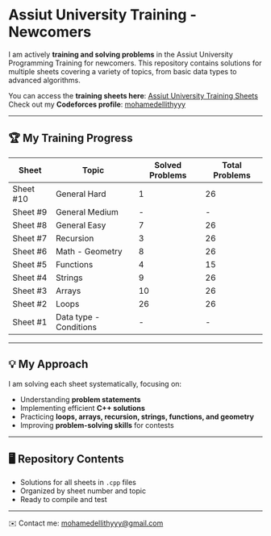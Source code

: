 # Assiut University Training - Newcomers

I am actively **training and solving problems** in the Assiut University Programming Training for newcomers. This repository contains solutions for multiple sheets covering a variety of topics, from basic data types to advanced algorithms.  

You can access the **training sheets here**: [Assiut University Training Sheets](https://codeforces.com/group/MWSDmqGsZm/contests)  
Check out my **Codeforces profile**: [mohamedellithyyy](https://codeforces.com/profile/mohamedellithyyy)  

---

## 🏆 My Training Progress

| Sheet | Topic | Solved Problems | Total Problems |
|-------|-------|----------------|----------------|
| Sheet #10 | General Hard | 1 | 26 |
| Sheet #9 | General Medium | - | - |
| Sheet #8 | General Easy | 7 | 26 |
| Sheet #7 | Recursion | 3 | 26 |
| Sheet #6 | Math - Geometry | 8 | 26 |
| Sheet #5 | Functions | 4 | 15 |
| Sheet #4 | Strings | 9 | 26 |
| Sheet #3 | Arrays | 10 | 26 |
| Sheet #2 | Loops | 26 | 26 |
| Sheet #1 | Data type - Conditions | - | - |

---

## 💡 My Approach

I am solving each sheet systematically, focusing on:

- Understanding **problem statements**
- Implementing efficient **C++ solutions**
- Practicing **loops, arrays, recursion, strings, functions, and geometry**
- Improving **problem-solving skills** for contests  

---

## 🖥️ Repository Contents

- Solutions for all sheets in `.cpp` files  
- Organized by sheet number and topic  
- Ready to compile and test  

---

✉️ Contact me: mohamedellithyyy@gmail.com
